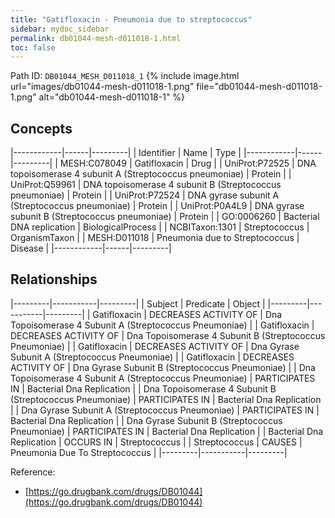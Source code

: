 ```yaml
---
title: "Gatifloxacin - Pneumonia due to streptococcus"
sidebar: mydoc_sidebar
permalink: db01044-mesh-d011018-1.html
toc: false 
---
```



Path ID: `DB01044_MESH_D011018_1`
{% include image.html url="images/db01044-mesh-d011018-1.png" file="db01044-mesh-d011018-1.png" alt="db01044-mesh-d011018-1" %}

## Concepts

|------------|------|---------|
| Identifier | Name | Type    |
|------------|------|---------|
| MESH:C078049 | Gatifloxacin | Drug |
| UniProt:P72525 | DNA topoisomerase 4 subunit A (Streptococcus pneumoniae) | Protein |
| UniProt:Q59961 | DNA topoisomerase 4 subunit B (Streptococcus pneumoniae) | Protein |
| UniProt:P72524 | DNA gyrase subunit A (Streptococcus pneumoniae) | Protein |
| UniProt:P0A4L9 | DNA gyrase subunit B (Streptococcus pneumoniae) | Protein |
| GO:0006260 | Bacterial DNA replication | BiologicalProcess |
| NCBITaxon:1301 | Streptococcus | OrganismTaxon |
| MESH:D011018 | Pneumonia due to Streptococcus | Disease |
|------------|------|---------|

## Relationships

|---------|-----------|---------|
| Subject | Predicate | Object  |
|---------|-----------|---------|
| Gatifloxacin | DECREASES ACTIVITY OF | Dna Topoisomerase 4 Subunit A (Streptococcus Pneumoniae) |
| Gatifloxacin | DECREASES ACTIVITY OF | Dna Topoisomerase 4 Subunit B (Streptococcus Pneumoniae) |
| Gatifloxacin | DECREASES ACTIVITY OF | Dna Gyrase Subunit A (Streptococcus Pneumoniae) |
| Gatifloxacin | DECREASES ACTIVITY OF | Dna Gyrase Subunit B (Streptococcus Pneumoniae) |
| Dna Topoisomerase 4 Subunit A (Streptococcus Pneumoniae) | PARTICIPATES IN | Bacterial Dna Replication |
| Dna Topoisomerase 4 Subunit B (Streptococcus Pneumoniae) | PARTICIPATES IN | Bacterial Dna Replication |
| Dna Gyrase Subunit A (Streptococcus Pneumoniae) | PARTICIPATES IN | Bacterial Dna Replication |
| Dna Gyrase Subunit B (Streptococcus Pneumoniae) | PARTICIPATES IN | Bacterial Dna Replication |
| Bacterial Dna Replication | OCCURS IN | Streptococcus |
| Streptococcus | CAUSES | Pneumonia Due To Streptococcus |
|---------|-----------|---------|

Reference: 
  - [https://go.drugbank.com/drugs/DB01044](https://go.drugbank.com/drugs/DB01044)
